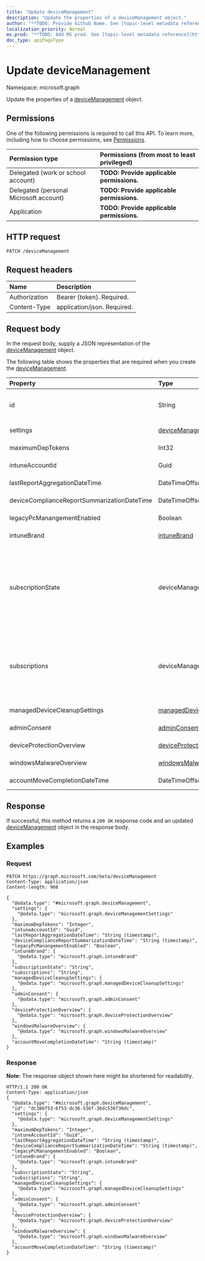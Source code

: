 ```yaml
---
title: "Update deviceManagement"
description: "Update the properties of a deviceManagement object."
author: "**TODO: Provide Github Name. See [topic-level metadata reference](https://msgo.azurewebsites.net/add/document/guidelines/metadata.html#topic-level-metadata)**"
localization_priority: Normal
ms.prod: "**TODO: Add MS prod. See [topic-level metadata reference](https://msgo.azurewebsites.net/add/document/guidelines/metadata.html#topic-level-metadata)**"
doc_type: apiPageType
---
```


# Update deviceManagement

Namespace: microsoft.graph

Update the properties of a [deviceManagement](../resources/devicemanagement.md) object.

## Permissions
One of the following permissions is required to call this API. To learn more, including how to choose permissions, see [Permissions](/concepts/permissions-reference.md).

|Permission type|Permissions (from most to least privileged)|
|:---|:---|
|Delegated (work or school account)|**TODO: Provide applicable permissions.**|
|Delegated (personal Microsoft account)|**TODO: Provide applicable permissions.**|
|Application|**TODO: Provide applicable permissions.**|

## HTTP request

<!-- {
  "blockType": "ignored"
}
-->
``` http
PATCH /deviceManagement
```

## Request headers
|Name|Description|
|:---|:---|
|Authorization|Bearer {token}. Required.|
|Content-Type|application/json. Required.|

## Request body
In the request body, supply a JSON representation of the [deviceManagement](../resources/devicemanagement.md) object.

The following table shows the properties that are required when you create the [deviceManagement](../resources/devicemanagement.md).

|Property|Type|Description|
|:---|:---|:---|
|id|String|**TODO: Add Description** Inherited from [entity](../resources/entity.md)|
|settings|[deviceManagementSettings](../resources/devicemanagementsettings.md)|**TODO: Add Description**|
|maximumDepTokens|Int32|**TODO: Add Description**|
|intuneAccountId|Guid|**TODO: Add Description**|
|lastReportAggregationDateTime|DateTimeOffset|**TODO: Add Description**|
|deviceComplianceReportSummarizationDateTime|DateTimeOffset|**TODO: Add Description**|
|legacyPcManangementEnabled|Boolean|**TODO: Add Description**|
|intuneBrand|[intuneBrand](../resources/intunebrand.md)|**TODO: Add Description**|
|subscriptionState|deviceManagementSubscriptionState|**TODO: Add Description**. Possible values are: `pending`, `active`, `warning`, `disabled`, `deleted`, `blocked`, `lockedOut`.|
|subscriptions|deviceManagementSubscriptions|**TODO: Add Description**. Possible values are: `none`, `intune`, `office365`, `intunePremium`, `intune_EDU`, `intune_SMB`.|
|managedDeviceCleanupSettings|[managedDeviceCleanupSettings](../resources/manageddevicecleanupsettings.md)|**TODO: Add Description**|
|adminConsent|[adminConsent](../resources/adminconsent.md)|**TODO: Add Description**|
|deviceProtectionOverview|[deviceProtectionOverview](../resources/deviceprotectionoverview.md)|**TODO: Add Description**|
|windowsMalwareOverview|[windowsMalwareOverview](../resources/windowsmalwareoverview.md)|**TODO: Add Description**|
|accountMoveCompletionDateTime|DateTimeOffset|**TODO: Add Description**|



## Response

If successful, this method returns a `200 OK` response code and an updated [deviceManagement](../resources/devicemanagement.md) object in the response body.

## Examples

### Request
<!-- {
  "blockType": "request",
  "name": "update_devicemanagement"
}
-->
``` http
PATCH https://graph.microsoft.com/beta/deviceManagement
Content-Type: application/json
Content-length: 968

{
  "@odata.type": "#microsoft.graph.deviceManagement",
  "settings": {
    "@odata.type": "microsoft.graph.deviceManagementSettings"
  },
  "maximumDepTokens": "Integer",
  "intuneAccountId": "Guid",
  "lastReportAggregationDateTime": "String (timestamp)",
  "deviceComplianceReportSummarizationDateTime": "String (timestamp)",
  "legacyPcManangementEnabled": "Boolean",
  "intuneBrand": {
    "@odata.type": "microsoft.graph.intuneBrand"
  },
  "subscriptionState": "String",
  "subscriptions": "String",
  "managedDeviceCleanupSettings": {
    "@odata.type": "microsoft.graph.managedDeviceCleanupSettings"
  },
  "adminConsent": {
    "@odata.type": "microsoft.graph.adminConsent"
  },
  "deviceProtectionOverview": {
    "@odata.type": "microsoft.graph.deviceProtectionOverview"
  },
  "windowsMalwareOverview": {
    "@odata.type": "microsoft.graph.windowsMalwareOverview"
  },
  "accountMoveCompletionDateTime": "String (timestamp)"
}
```

### Response
**Note:** The response object shown here might be shortened for readability.
<!-- {
  "blockType": "response",
  "truncated": true
}
-->
``` http
HTTP/1.1 200 OK
Content-Type: application/json
{
  "@odata.type": "#microsoft.graph.deviceManagement",
  "id": "dc366f53-6f53-dc36-536f-36dc536f36dc",
  "settings": {
    "@odata.type": "microsoft.graph.deviceManagementSettings"
  },
  "maximumDepTokens": "Integer",
  "intuneAccountId": "Guid",
  "lastReportAggregationDateTime": "String (timestamp)",
  "deviceComplianceReportSummarizationDateTime": "String (timestamp)",
  "legacyPcManangementEnabled": "Boolean",
  "intuneBrand": {
    "@odata.type": "microsoft.graph.intuneBrand"
  },
  "subscriptionState": "String",
  "subscriptions": "String",
  "managedDeviceCleanupSettings": {
    "@odata.type": "microsoft.graph.managedDeviceCleanupSettings"
  },
  "adminConsent": {
    "@odata.type": "microsoft.graph.adminConsent"
  },
  "deviceProtectionOverview": {
    "@odata.type": "microsoft.graph.deviceProtectionOverview"
  },
  "windowsMalwareOverview": {
    "@odata.type": "microsoft.graph.windowsMalwareOverview"
  },
  "accountMoveCompletionDateTime": "String (timestamp)"
}
```

